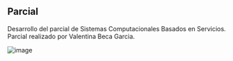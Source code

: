 ## Parcial 
Desarrollo del parcial de Sistemas Computacionales Basados en Servicios. Parcial realizado por Valentina Beca Garcia.

![image](https://github.com/valentina0612/ParcialServicios/assets/126031586/db2071a0-2681-446c-8dc5-b339abe11ccf)

